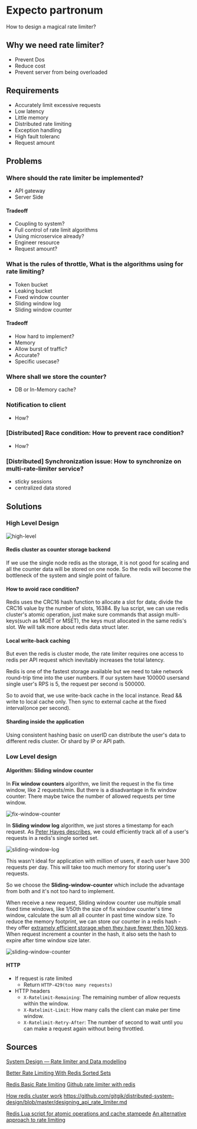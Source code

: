 # Expecto partronum

How to design a magical rate limiter?


## Why we need rate limiter?

* Prevent Dos
* Reduce cost
* Prevent server from being overloaded

## Requirements
* Accurately limit excessive requests
* Low latency
* Little memory
* Distributed rate limiting
* Exception handling
* High fault toleranc
* Request amount

## Problems

### Where should the rate limiter be implemented?

* API gateway
* Server Side

#### Tradeoff

* Coupling to system?
* Full control of rate limit algorithms
* Using microservice already?
* Engineer resource
* Request amount?

### What is the rules of throttle, What is the algorithms using for rate limiting?

* Token bucket
* Leaking bucket
* Fixed window counter
* Sliding window log
* Sliding window counter

#### Tradeoff

* How hard to implement?
* Memory
* Allow burst of traffic?
* Accurate?
* Specific usecase?

### Where shall we store the counter?

* DB or In-Memory cache?

### Notification to client

* How?

### [Distributed] Race condition: How to prevent race condition?

* How?

### [Distributed] Synchronization issue: How to synchronize on multi-rate-limiter service?

* sticky sessions
* centralized data stored

## Solutions

### High Level Design

![high-level](./imgs/high-level-design.svg)

#### Redis cluster as counter storage backend

If we use the single node redis as the storage, it is not good for scaling and all the counter data will be stored on one node. So the redis will become the bottleneck of the system and single point of failure.

#### How to avoid race condition?

Redis uses the CRC16 hash function to allocate a slot for data; divide the CRC16 value by the number of slots, 16384.
By lua script, we can use redis cluster's atomic operation, just make sure commands that assign multi-keys(such as MGET or MSET), the keys must allocated in the same redis's slot.
We will talk more about redis data struct later.

#### Local write-back caching

But even the redis is cluster mode, the rate limiter requires one access to redis per API request which inevitably increases the total latency.

Redis is one of the fastest storage available but we need to take network round-trip time into the user numbers. If our system have $100000$ usersand single user's RPS is $5$, the request per second is $500000$.

So to avoid that, we use write-back cache in the local instance.  Read && write to local cache only. Then sync to external cache at the fixed interval(once per second).

#### Sharding inside the application

Using consistent hashing basic on userID can distribute the user's data to different redis cluster. Or shard by IP or API path.

### Low Level design

#### Algorithm: **Sliding window counter**

In **Fix window counters** algorithm, we limit the request in the fix time window, like 2 requests/min. But there is a disadvantage in fix window counter: There maybe twice the number of allowed requests per time window.

![fix-window-counter](./imgs/fix-window-counters.svg)

In **Sliding window log** algorithm, we just stores a timestamp for each request. As [Peter Hayes describes](https://engineering.classdojo.com/blog/2015/02/06/rolling-rate-limiter/), we could  efficiently track all of a user's requests in a redis's single sorted set.

![sliding-window-log](./imgs/sliding-window-log.svg)

This wasn't ideal for application with million of users, if each user have 300 requests per day. This will take too much memory for storing user's requests.

So we choose the **Sliding-window-counter** which include the advantage from both and it's not too hard to implement.

When receive a new request, Sliding window counter use multiple small fixed time windows, like 1/50th the size of fix window counter's time window, calculate the sum all all counter in past time window size.
To reduce the memory footprint, we can store our counter in a redis hash - they offer [extramely efficient storage when they have fewer then 100 keys](https://redis.io/topics/memory-optimization). When request increment a counter in the hash, it also sets the hash to expire after time window size later.

![sliding-window-counter](./imgs/sliding-window-counter.svg)

#### HTTP

* If request is rate limited
    * Return `HTTP-429(too many requests)`
* HTTP headers
    * `X-Ratelimit-Remaining`: The remaining number of allow requests within the window.
    * `X-Ratelimit-Limit`: How many calls the client can make per time window.
    * `X-Ratelimit-Retry-After`: The number of second to wait until you can make a request again without being throttled.

## Sources

[System Design — Rate limiter and Data modelling](https://medium.com/@saisandeepmopuri/system-design-rate-limiter-and-data-modelling-9304b0d18250)

[Better Rate Limiting With Redis Sorted Sets
](https://engineering.classdojo.com/blog/2015/02/06/rolling-rate-limiter/)

[Redis Basic Rate limiting](https://redis.com/redis-best-practices/basic-rate-limiting/)
[Github rate limiter with redis](https://github.blog/2021-04-05-how-we-scaled-github-api-sharded-replicated-rate-limiter-redis/)

[How redis cluster work](https://iter01.com/571560.html)
https://github.com/gitgik/distributed-system-design/blob/master/designing_api_rate_limiter.md

[Redis Lua script for atomic operations and cache stampede](https://engineering.linecorp.com/en/blog/redis-lua-scripting-atomic-processing-cache/)
[An alternative approach to rate limiting](https://www.figma.com/blog/an-alternative-approach-to-rate-limiting/)

